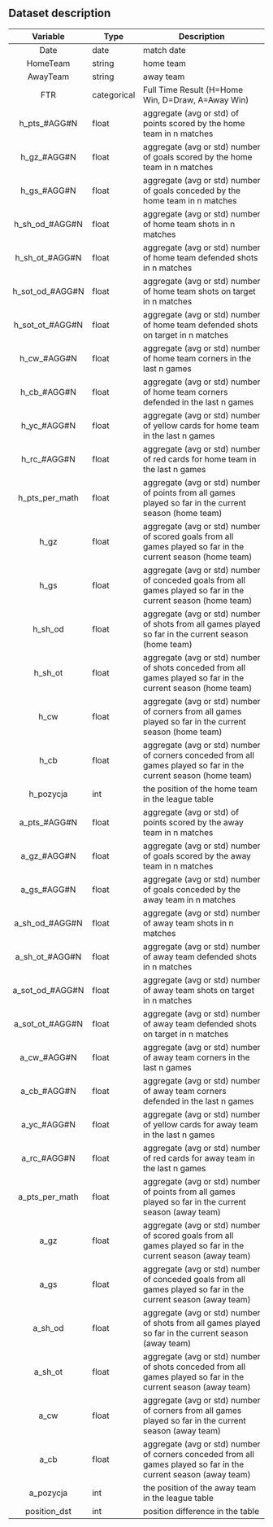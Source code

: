 ## Dataset description


|     Variable    | Type        | Description                                                                                                        |
|:---------------:|-------------|--------------------------------------------------------------------------------------------------------------------|
|       Date      | date        | match date                                                                                                         |
|     HomeTeam    | string      | home team                                                                                                          |
|     AwayTeam    | string      | away team                                                                                                          |
|       FTR       | categorical | Full Time Result (H=Home Win, D=Draw, A=Away Win)                                                                  |
|   h_pts_#AGG#N  | float       | aggregate (avg or std) of points scored by the home team in n matches                                              |
|   h_gz_#AGG#N   | float       | aggregate (avg or std) number of goals scored by the home team in n matches                                        |
|   h_gs_#AGG#N   | float       | aggregate (avg or std) number of goals conceded by the home team in n matches                                      |
|  h_sh_od_#AGG#N | float       | aggregate (avg or std) number of home team shots in n matches                                                      |
|  h_sh_ot_#AGG#N | float       | aggregate (avg or std) number of home team defended shots in n matches                                             |
| h_sot_od_#AGG#N | float       | aggregate (avg or std) number of home team shots on target in n matches                                            |
| h_sot_ot_#AGG#N | float       | aggregate (avg or std) number of home team defended shots on target in n matches                                   |
|   h_cw_#AGG#N   | float       | aggregate (avg or std) number of home team corners in the last n games                                             |
|   h_cb_#AGG#N   | float       | aggregate (avg or std) number of home team corners defended in the last n games                                    |
|   h_yc_#AGG#N   | float       | aggregate (avg or std) number of yellow cards for home team in the last n games                                    |
|   h_rc_#AGG#N   | float       | aggregate (avg or std) number of red cards for home team in the last n games                                       |
|  h_pts_per_math | float       | aggregate (avg or std) number of points from all games played so far in the current   season (home team)           |
|       h_gz      | float       | aggregate (avg or std) number of scored goals from all games played so far in the   current season (home team)     |
|       h_gs      | float       | aggregate (avg or std) number of conceded goals from all games played so far in the   current season (home team)   |
|     h_sh_od     | float       | aggregate (avg or std) number of shots from all games played so far in the current   season (home team)            |
|     h_sh_ot     | float       | aggregate (avg or std) number of shots conceded from all games played so far in the   current season (home team)   |
|       h_cw      | float       | aggregate (avg or std) number of corners from all games played so far in the current   season (home team)          |
|       h_cb      | float       | aggregate (avg or std) number of corners conceded from all games played so far in the   current season (home team) |
|    h_pozycja    | int         | the position of the home team in the league table                                                                  |
|   a_pts_#AGG#N  | float       | aggregate (avg or std) of points scored by the away team in n matches                                              |
|   a_gz_#AGG#N   | float       | aggregate (avg or std) number of goals scored by the away team in n matches                                        |
|   a_gs_#AGG#N   | float       | aggregate (avg or std) number of goals conceded by the away team in n matches                                      |
|  a_sh_od_#AGG#N | float       | aggregate (avg or std) number of away team shots in n matches                                                      |
|  a_sh_ot_#AGG#N | float       | aggregate (avg or std) number of away team defended shots in n matches                                             |
| a_sot_od_#AGG#N | float       | aggregate (avg or std) number of away team shots on target in n matches                                            |
| a_sot_ot_#AGG#N | float       | aggregate (avg or std) number of away team defended shots on target in n matches                                   |
|   a_cw_#AGG#N   | float       | aggregate (avg or std) number of away team corners in the last n games                                             |
|   a_cb_#AGG#N   | float       | aggregate (avg or std) number of away team corners defended in the last n games                                    |
|   a_yc_#AGG#N   | float       | aggregate (avg or std) number of yellow cards for away team in the last n games                                    |
|   a_rc_#AGG#N   | float       | aggregate (avg or std) number of red cards for away team in the last n games                                       |
|  a_pts_per_math | float       | aggregate (avg or std) number of points from all games played so far in the current   season (away team)           |
|       a_gz      | float       | aggregate (avg or std) number of scored goals from all games played so far in the   current season (away team)     |
|       a_gs      | float       | aggregate (avg or std) number of conceded goals from all games played so far in the   current season (away team)   |
|     a_sh_od     | float       | aggregate (avg or std) number of shots from all games played so far in the current   season (away team)            |
|     a_sh_ot     | float       | aggregate (avg or std) number of shots conceded from all games played so far in the   current season (away team)   |
|       a_cw      | float       | aggregate (avg or std) number of corners from all games played so far in the current   season (away team)          |
|       a_cb      | float       | aggregate (avg or std) number of corners conceded from all games played so far in the   current season (away team) |
|    a_pozycja    | int         | the position of the away team in the league table                                                                  |
|   position_dst  | int         | position difference in the table                                                                                   |
